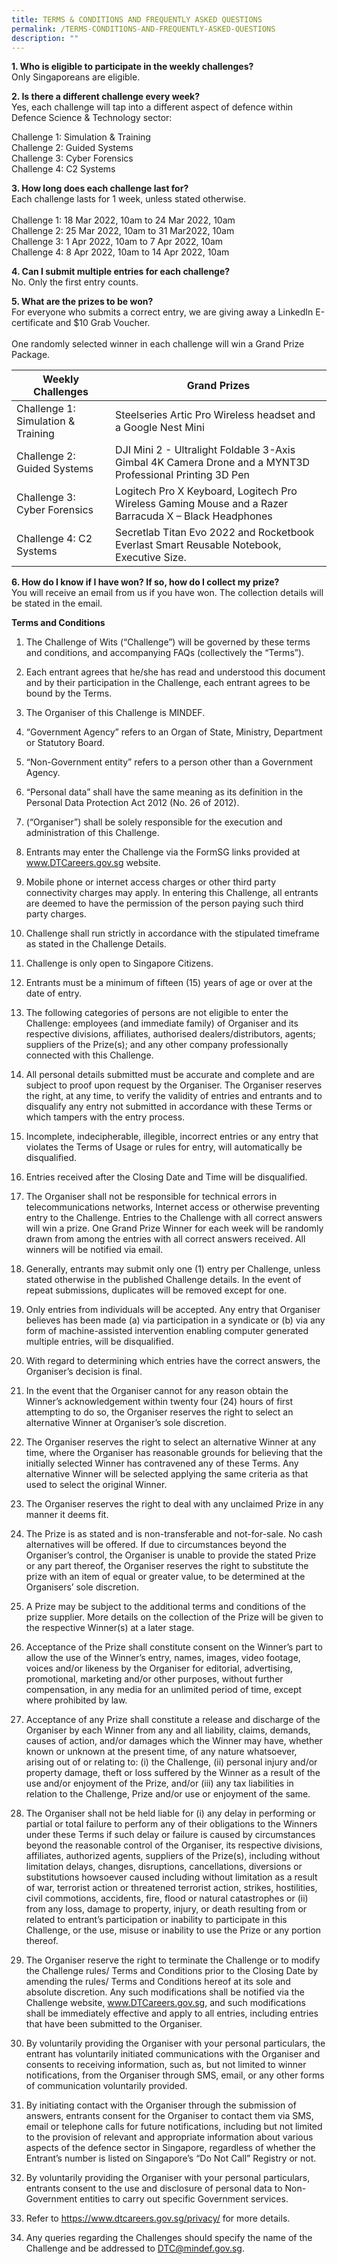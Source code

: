```yaml
---
title: TERMS & CONDITIONS AND FREQUENTLY ASKED QUESTIONS
permalink: /TERMS-CONDITIONS-AND-FREQUENTLY-ASKED-QUESTIONS
description: ""
---
```


**1. Who is eligible to participate in the weekly challenges?**<br>
Only Singaporeans are eligible.

**2. Is there a different challenge every week?**<br>
Yes, each challenge will tap into a different aspect of defence within Defence Science & Technology sector:

Challenge 1: Simulation & Training<br>
Challenge 2: Guided Systems<br>
Challenge 3: Cyber Forensics<br>
Challenge 4: C2 Systems<br>

**3. How long does each challenge last for?**<br>
Each challenge lasts for 1 week, unless stated otherwise.<br><br>
Challenge 1: 18 Mar 2022, 10am to 24 Mar 2022, 10am<br>
Challenge 2: 25 Mar 2022, 10am to 31 Mar2022, 10am<br>
Challenge 3: 1 Apr 2022, 10am to 7 Apr 2022, 10am<br>
Challenge 4: 8 Apr 2022, 10am to 14 Apr 2022, 10am<br>

**4. Can I submit multiple entries for each challenge?**<br>
No. Only the first entry counts.

**5. What are the prizes to be won?**<br>
For everyone who submits a correct entry, we are giving away a LinkedIn E-certificate and $10 Grab Voucher. <br><br>
One randomly selected winner in each challenge will win a Grand Prize Package. <br>


| **Weekly Challenges**	| **Grand Prizes** |
| -------- | -------- |
| Challenge 1: Simulation & Training | Steelseries Artic Pro Wireless headset and a Google Nest Mini |
| Challenge 2: Guided Systems	| DJI Mini 2 - Ultralight Foldable 3-Axis Gimbal 4K Camera Drone and a MYNT3D Professional Printing 3D Pen |
| Challenge 3: Cyber Forensics | 	Logitech Pro X Keyboard, Logitech Pro Wireless Gaming Mouse and a Razer Barracuda X – Black Headphones |
| Challenge 4: C2 Systems	| Secretlab Titan Evo 2022 and Rocketbook Everlast Smart Reusable Notebook, Executive Size. |

**6. How do I know if I have won? If so, how do I collect my prize?**<br>
You will receive an email from us if you have won. The collection details will be stated in the email.

**Terms and Conditions**
1.	The Challenge of Wits (“Challenge”) will be governed by these terms and conditions, and accompanying FAQs (collectively the “Terms”). 
2.	Each entrant agrees that he/she has read and understood this document and by their participation in the Challenge, each entrant agrees to be bound by the Terms.
3.	The Organiser of this Challenge is MINDEF.
4.	“Government Agency” refers to an Organ of State, Ministry, Department or Statutory Board. 
5.	“Non-Government entity” refers to a person other than a Government Agency. 
6.	“Personal data” shall have the same meaning as its definition in the Personal Data Protection Act 2012 (No. 26 of 2012).
7.	(“Organiser”) shall be solely responsible for the execution and administration of this Challenge.
8.	Entrants may enter the Challenge via the FormSG links provided at www.DTCareers.gov.sg website.
9.	Mobile phone or internet access charges or other third party connectivity charges may apply. In entering this Challenge, all entrants are deemed to have the permission of the person paying such third party charges.
10.	Challenge shall run strictly in accordance with the stipulated timeframe as stated in the Challenge Details.
11.	Challenge is only open to Singapore Citizens.
12.	Entrants must be a minimum of fifteen (15) years of age or over at the date of entry.
13.	The following categories of persons are not eligible to enter the Challenge: employees (and immediate family) of Organiser and its respective divisions, affiliates, authorised dealers/distributors, agents; suppliers of the Prize(s); and any other company professionally connected with this Challenge.
14.	All personal details submitted must be accurate and complete and are subject to proof upon request by the Organiser. The Organiser reserves the right, at any time, to verify the validity of entries and entrants and to disqualify any entry not submitted in accordance with these Terms or which tampers with the entry process.
15.	Incomplete, indecipherable, illegible, incorrect entries or any entry that violates the Terms of Usage or rules for entry, will automatically be disqualified.
16.	Entries received after the Closing Date and Time will be disqualified.
17.	The Organiser shall not be responsible for technical errors in telecommunications networks, Internet access or otherwise preventing entry to the Challenge. Entries to the Challenge with all correct answers will win a prize. One Grand Prize Winner for each week will be randomly drawn from among the entries with all correct answers received. All winners will be notified via email.

18.	Generally, entrants may submit only one (1) entry per Challenge, unless stated otherwise in the published Challenge details. In the event of repeat submissions, duplicates will be removed except for one.
19.	Only entries from individuals will be accepted. Any entry that Organiser believes has been made (a) via participation in a syndicate or (b) via any form of machine-assisted intervention enabling computer generated multiple entries, will be disqualified.
20.	With regard to determining which entries have the correct answers, the Organiser’s decision is final.
21.	In the event that the Organiser cannot for any reason obtain the Winner’s acknowledgement within twenty four (24) hours of first attempting to do so, the Organiser reserves the right to select an alternative Winner at Organiser’s sole discretion.
22.	The Organiser reserves the right to select an alternative Winner at any time, where the Organiser has reasonable grounds for believing that the initially selected Winner has contravened any of these Terms. Any alternative Winner will be selected applying the same criteria as that used to select the original Winner.
23.	The Organiser reserves the right to deal with any unclaimed Prize in any manner it deems fit.
24.	The Prize is as stated and is non-transferable and not-for-sale. No cash alternatives will be offered. If due to circumstances beyond the Organiser’s control, the Organiser is unable to provide the stated Prize or any part thereof, the Organiser reserves the right to substitute the prize with an item of equal or greater value, to be determined at the Organisers’ sole discretion.
25.	A Prize may be subject to the additional terms and conditions of the prize supplier. More details on the collection of the Prize will be given to the respective Winner(s) at a later stage.
26.	Acceptance of the Prize shall constitute consent on the Winner’s part to allow the use of the Winner’s entry, names, images, video footage, voices and/or likeness by the Organiser for editorial, advertising, promotional, marketing and/or other purposes, without further compensation, in any media for an unlimited period of time, except where prohibited by law.
27.	Acceptance of any Prize shall constitute a release and discharge of the Organiser by each Winner from any and all liability, claims, demands, causes of action, and/or damages which the Winner may have, whether known or unknown at the present time, of any nature whatsoever, arising out of or relating to: (i) the Challenge, (ii) personal injury and/or property damage, theft or loss suffered by the Winner as a result of the use and/or enjoyment of the Prize, and/or (iii) any tax liabilities in relation to the Challenge, Prize and/or use or enjoyment of the same.
28.	The Organiser shall not be held liable for (i) any delay in performing or partial or total failure to perform any of their obligations to the Winners under these Terms if such delay or failure is caused by circumstances beyond the reasonable control of the Organiser, its respective divisions, affiliates, authorized agents, suppliers of the Prize(s), including without limitation delays, changes, disruptions, cancellations, diversions or substitutions howsoever caused including without limitation as a result of war, terrorist action or threatened terrorist action, strikes, hostilities, civil commotions, accidents, fire, flood or natural catastrophes or (ii) from any loss, damage to property, injury, or death resulting from or related to entrant’s participation or inability to participate in this Challenge, or the use, misuse or inability to use the Prize or any portion thereof.
29.	The Organiser reserve the right to terminate the Challenge or to modify the Challenge rules/ Terms and Conditions prior to the Closing Date by amending the rules/ Terms and Conditions hereof at its sole and absolute discretion. Any such modifications shall be notified via the Challenge website, www.DTCareers.gov.sg, and such modifications shall be immediately effective and apply to all entries, including entries that have been submitted to the Organiser.
30.	By voluntarily providing the Organiser with your personal particulars, the entrant has voluntarily initiated communications with the Organiser and consents to receiving information, such as, but not limited to winner notifications, from the Organiser through SMS, email, or any other forms of communication voluntarily provided. 
31.	By initiating contact with the Organiser through the submission of answers, entrants consent for the Organiser to contact them via SMS, email or telephone calls for future notifications, including but not limited to the provision of relevant and appropriate information about various aspects of the defence sector in Singapore, regardless of whether the Entrant’s number is listed on Singapore’s “Do Not Call” Registry or not.
32.	By voluntarily providing the Organiser with your personal particulars, entrants consent to the use and disclosure of personal data to Non-Government entities to carry out specific Government services. 
33.	Refer to https://www.dtcareers.gov.sg/privacy/ for more details. 
34.	Any queries regarding the Challenges should specify the name of the Challenge and be addressed to DTC@mindef.gov.sg.